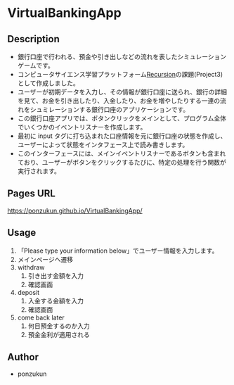 # VirtualBankingApp

## Description
- 銀行口座で行われる、預金や引き出しなどの流れを表したシミュレーションゲームです。
- コンピュータサイエンス学習プラットフォーム[Recursion](https://recursionist.io)の課題(Project3)として作成しました。
- ユーザーが初期データを入力し、その情報が銀行口座に送られ、銀行の詳細を見て、お金を引き出したり、入金したり、お金を増やしたりする一連の流れをシュミレーションする銀行口座のアプリケーションです。
- この銀行口座アプリでは、ボタンクリックをメインとして、プログラム全体でいくつかのイベントリスナーを作成します。
- 最初に input タグに打ち込まれた口座情報を元に銀行口座の状態を作成し、ユーザーによって状態をインタフェース上で読み書きします。
- このインターフェースには、メインイベントリスナーであるボタンも含まれており、ユーザーがボタンをクリックするたびに、特定の処理を行う関数が実行されます。

## Pages URL

https://ponzukun.github.io/VirtualBankingApp/

## Usage

1. 「Please type your information below」でユーザー情報を入力します。
1. メインページへ遷移
1. withdraw
    1. 引き出す金額を入力
    1. 確認画面
1. deposit
    1. 入金する金額を入力
    1. 確認画面
1. come back later
    1. 何日預金するのか入力
    1. 預金金利が適用される

## Author

- ponzukun
